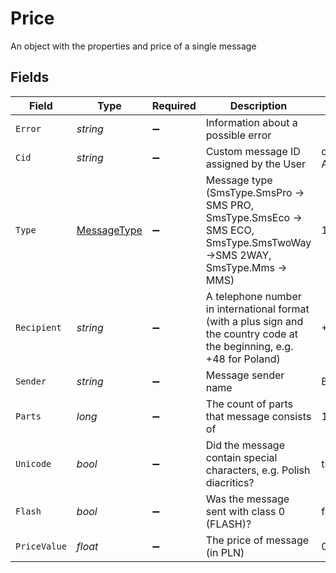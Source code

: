 # Price

An object with the properties and price of a single message


## Fields

| Field                                                                                                                    | Type                                                                                                                     | Required                                                                                                                 | Description                                                                                                              | Example                                                                                                                  |
| ------------------------------------------------------------------------------------------------------------------------ | ------------------------------------------------------------------------------------------------------------------------ | ------------------------------------------------------------------------------------------------------------------------ | ------------------------------------------------------------------------------------------------------------------------ | ------------------------------------------------------------------------------------------------------------------------ |
| `Error`                                                                                                                  | *string*                                                                                                                 | :heavy_minus_sign:                                                                                                       | Information about a possible error                                                                                       | <nil>                                                                                                                    |
| `Cid`                                                                                                                    | *string*                                                                                                                 | :heavy_minus_sign:                                                                                                       | Custom message ID assigned by the User                                                                                   | custom-id-A44445T                                                                                                        |
| `Type`                                                                                                                   | [MessageType](../../Models/Components/MessageType.md)                                                                    | :heavy_minus_sign:                                                                                                       | Message type (SmsType.SmsPro -> SMS PRO, SmsType.SmsEco -> SMS ECO, SmsType.SmsTwoWay ->SMS 2WAY, SmsType.Mms -> MMS)    | 1                                                                                                                        |
| `Recipient`                                                                                                              | *string*                                                                                                                 | :heavy_minus_sign:                                                                                                       | A telephone number in international format (with a plus sign and the country code at the beginning, e.g. +48 for Poland) | +48999999999                                                                                                             |
| `Sender`                                                                                                                 | *string*                                                                                                                 | :heavy_minus_sign:                                                                                                       | Message sender name                                                                                                      | Bramka SMS                                                                                                               |
| `Parts`                                                                                                                  | *long*                                                                                                                   | :heavy_minus_sign:                                                                                                       | The count of parts that message consists of                                                                              | 1                                                                                                                        |
| `Unicode`                                                                                                                | *bool*                                                                                                                   | :heavy_minus_sign:                                                                                                       | Did the message contain special characters, e.g. Polish diacritics?                                                      | true                                                                                                                     |
| `Flash`                                                                                                                  | *bool*                                                                                                                   | :heavy_minus_sign:                                                                                                       | Was the message sent with class 0 (FLASH)?                                                                               | false                                                                                                                    |
| `PriceValue`                                                                                                             | *float*                                                                                                                  | :heavy_minus_sign:                                                                                                       | The price of message (in PLN)                                                                                            | 0.16                                                                                                                     |